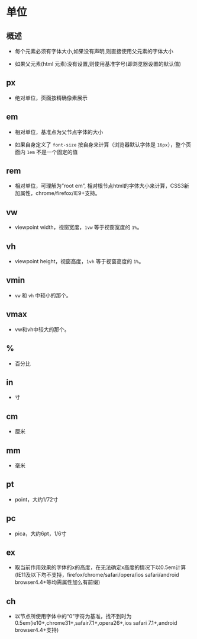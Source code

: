 # 单位

## 概述

*   每个元素必须有字体大小,如果没有声明,则直接使用父元素的字体大小

*   如果父元素(html 元素)没有设置,则使用基准字号(即浏览器设置的默认值)

## px

*   绝对单位，页面按精确像素展示

## em

*   相对单位，基准点为父节点字体的大小

*   如果自身定义了 `font-size` 按自身来计算（浏览器默认字体是 `16px`），整个页面内 `1em` 不是一个固定的值

## rem

*   相对单位，可理解为”root em”, 相对根节点html的字体大小来计算，CSS3新加属性，chrome/firefox/IE9+支持。

## vw

*   viewpoint width，视窗宽度，`1vw` 等于视窗宽度的 `1%`。

## vh

*   viewpoint height，视窗高度，`1vh` 等于视窗高度的 `1%`。

## vmin

*   `vw` 和 `vh` 中较小的那个。

## vmax

*   vw和vh中较大的那个。

## %

*   百分比

## in

*   寸

## cm

*   厘米

## mm

*   毫米

## pt

*   point，大约1/72寸

## pc

*   pica，大约6pt，1/6寸

## ex

*   取当前作用效果的字体的x的高度，在无法确定x高度的情况下以0.5em计算(IE11及以下均不支持，firefox/chrome/safari/opera/ios safari/android browser4.4+等均需属性加么有前缀)

## ch

*   以节点所使用字体中的“0”字符为基准，找不到时为0.5em(ie10+,chrome31+,safair7.1+,opera26+,ios safari 7.1+,android browser4.4+支持)
